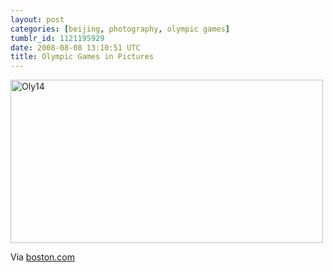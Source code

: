 ```yaml
---
layout: post
categories: [beijing, photography, olympic games]
tumblr_id: 1121195929
date: 2008-08-08 13:10:51 UTC
title: Olympic Games in Pictures
---
```


<a href="http://www.boston.com/bigpicture/2008/08/2008_olympics_opening_ceremony.html"><img src="/attachments/2008/08/oly14.jpg" alt="Oly14" width="500" height="261" class="alignnone size-medium wp-image-590" /></a>

Via <a href="http://www.boston.com/bigpicture/2008/08/2008_olympics_opening_ceremony.html">boston.com</a>
